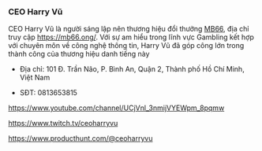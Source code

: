 ### CEO Harry Vũ

CEO Harry Vũ là người sáng lập nên thương hiệu đổi thưởng [MB66](https://mb66.ong/ceo-harry-vu/), địa chỉ truy cập https://mb66.ong/. Với sự am hiểu trong lĩnh vực Gambling kết hợp với chuyên môn về công nghệ thông tin, Harry Vũ đã góp công lớn trong thành công của thương hiệu danh tiếng này

- Địa chỉ: 101 Đ. Trần Não, P. Bình An, Quận 2, Thành phố Hồ Chí Minh, Việt Nam

- SĐT: 0813653815

https://www.youtube.com/channel/UCjVnl_3nmijVYEWpm_8pqmw

https://www.twitch.tv/ceoharryvu

https://www.producthunt.com/@ceoharryvu
